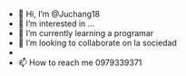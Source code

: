 - 👋 Hi, I’m @Juchang18
- 👀 I’m interested in ...
- 🌱 I’m currently learning  a programar 
- 💞️ I’m looking to collaborate on la sociedad
- 
- 📫 How to reach me 0979339371

<!---
Juchang18/Juchang18 is a ✨ special ✨ repository because its `README.md` (this file) appears on your GitHub profile.
You can click the Preview link to take a look at your changes.
--->
